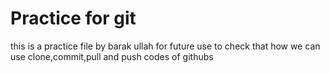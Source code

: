 # Practice for git

this is a practice file by barak ullah for future use to check that how we can use clone,commit,pull and push codes of githubs
